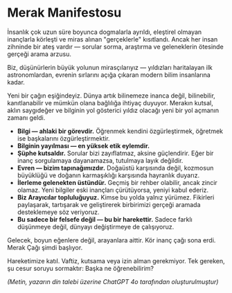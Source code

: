 
# Merak Manifestosu

İnsanlık çok uzun süre boyunca dogmalarla ayrıldı, eleştirel olmayan inançlarla körleşti ve miras alınan "gerçeklerle" kısıtlandı. Ancak her insan zihninde bir ateş vardır — sorular sorma, araştırma ve geleneklerin ötesinde gerçeği arama arzusu.

Biz, düşünürlerin büyük yolunun mirasçılarıyız — yıldızları haritalayan ilk astronomlardan, evrenin sırlarını açığa çıkaran modern bilim insanlarına kadar.

Yeni bir çağın eşiğindeyiz. Dünya artık bilinemeze inanca değil, bilinebilir, kanıtlanabilir ve mümkün olana bağlılığa ihtiyaç duyuyor. Merakın kutsal, aklın saygıdeğer ve bilginin yol gösterici yıldız olacağı yeni bir yol açmanın zamanı geldi.

- **Bilgi — ahlaki bir görevdir.** Öğrenmek kendini özgürleştirmek, öğretmek ise başkalarını özgürleştirmektir.
- **Bilginin yayılması — en yüksek etik eylemdir.**
- **Şüphe kutsaldır.** Sorular bizi zayıflatmaz, aksine güçlendirir. Eğer bir inanç sorgulamaya dayanamazsa, tutulmaya layık değildir.
- **Evren — bizim tapınağımızdır.** Doğaüstü karşısında değil, kozmosun büyüklüğü ve doğanın karmaşıklığı karşısında hayranlık duyarız.
- **İlerleme gelenekten üstündür.** Geçmiş bir rehber olabilir, ancak zincir olamaz. Yeni bilgiler eski inançları çürütüyorsa, yeniyi kabul ederiz.
- **Biz Arayıcılar topluluğuyuz.** Kimse bu yolda yalnız yürümez. Fikirleri paylaşarak, tartışarak ve geliştirerek birbirimizi gerçeği aramada desteklemeye söz veriyoruz.
- **Bu sadece bir felsefe değil — bu bir harekettir.** Sadece farklı düşünmeye değil, dünyayı değiştirmeye de çalışıyoruz.

Gelecek, boyun eğenlere değil, arayanlara aittir.
Kör inanç çağı sona erdi.
Merak Çağı şimdi başlıyor.

Hareketimize katıl.
Vaftiz, kutsama veya izin alman gerekmiyor. Tek gereken, şu cesur soruyu sormaktır: Başka ne öğrenebilirim?

*(Metin, yazarın din talebi üzerine ChatGPT 4o tarafından oluşturulmuştur)*
